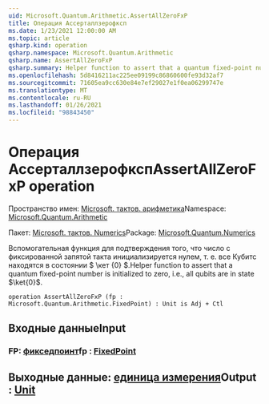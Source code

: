 ```yaml
---
uid: Microsoft.Quantum.Arithmetic.AssertAllZeroFxP
title: Операция Ассерталлзерофксп
ms.date: 1/23/2021 12:00:00 AM
ms.topic: article
qsharp.kind: operation
qsharp.namespace: Microsoft.Quantum.Arithmetic
qsharp.name: AssertAllZeroFxP
qsharp.summary: Helper function to assert that a quantum fixed-point number is initialized to zero, i.e., all qubits are in state $\ket{0}$.
ms.openlocfilehash: 5d8416211ac225ee09199c86860600fe93d32af7
ms.sourcegitcommit: 71605ea9cc630e84e7ef29027e1f0ea06299747e
ms.translationtype: MT
ms.contentlocale: ru-RU
ms.lasthandoff: 01/26/2021
ms.locfileid: "98843450"
---
```

# <a name="assertallzerofxp-operation"></a><span data-ttu-id="81738-102">Операция Ассерталлзерофксп</span><span class="sxs-lookup"><span data-stu-id="81738-102">AssertAllZeroFxP operation</span></span>

<span data-ttu-id="81738-103">Пространство имен: [Microsoft. тактов. арифметика](xref:Microsoft.Quantum.Arithmetic)</span><span class="sxs-lookup"><span data-stu-id="81738-103">Namespace: [Microsoft.Quantum.Arithmetic](xref:Microsoft.Quantum.Arithmetic)</span></span>

<span data-ttu-id="81738-104">Пакет: [Microsoft. тактов. Numerics](https://nuget.org/packages/Microsoft.Quantum.Numerics)</span><span class="sxs-lookup"><span data-stu-id="81738-104">Package: [Microsoft.Quantum.Numerics](https://nuget.org/packages/Microsoft.Quantum.Numerics)</span></span>


<span data-ttu-id="81738-105">Вспомогательная функция для подтверждения того, что число с фиксированной запятой такта инициализируется нулем, т. е. все Кубитс находятся в состоянии $ \кет {0} $.</span><span class="sxs-lookup"><span data-stu-id="81738-105">Helper function to assert that a quantum fixed-point number is initialized to zero, i.e., all qubits are in state $\ket{0}$.</span></span>

```qsharp
operation AssertAllZeroFxP (fp : Microsoft.Quantum.Arithmetic.FixedPoint) : Unit is Adj + Ctl
```


## <a name="input"></a><span data-ttu-id="81738-106">Входные данные</span><span class="sxs-lookup"><span data-stu-id="81738-106">Input</span></span>

### <a name="fp--fixedpoint"></a><span data-ttu-id="81738-107">FP: [фикседпоинт](xref:Microsoft.Quantum.Arithmetic.FixedPoint)</span><span class="sxs-lookup"><span data-stu-id="81738-107">fp : [FixedPoint](xref:Microsoft.Quantum.Arithmetic.FixedPoint)</span></span>





## <a name="output--unit"></a><span data-ttu-id="81738-108">Выходные данные: [единица измерения](xref:microsoft.quantum.lang-ref.unit)</span><span class="sxs-lookup"><span data-stu-id="81738-108">Output : [Unit](xref:microsoft.quantum.lang-ref.unit)</span></span>

